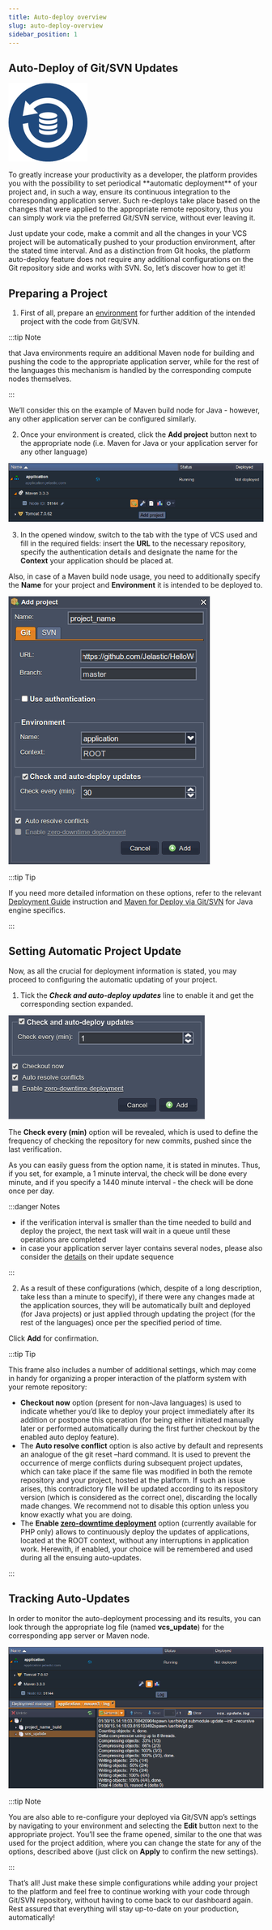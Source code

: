 ```yaml
---
title: Auto-deploy overview
slug: auto-deploy-overview
sidebar_position: 1
---
```


## Auto-Deploy of Git/SVN Updates

<div style={{
    display: 'grid',
    gridTemplateColumns: '0.23fr 1fr',
    gap: '10px'
}}>
<div>

![Locale Dropdown](./img/Auto-DeployOverview/1continuous-inegration-icon.png)

</div>

<div>
  To greatly increase your productivity as a developer, the platform provides you with the possibility to set periodical **automatic deployment** of your project and, in such a way, ensure its continuous integration to the corresponding application server. Such re-deploys take place based on the changes that were applied to the appropriate remote repository, thus you can simply work via the preferred Git/SVN service, without ever leaving it.
</div>

</div>

Just update your code, make a commit and all the changes in your VCS project will be automatically pushed to your production environment, after the stated time interval. And as a distinction from Git hooks, the platform auto-deploy feature does not require any additional configurations on the Git repository side and works with SVN. So, let’s discover how to get it!

## Preparing a Project

1. First of all, prepare an [environment](/docs/EnvironmentManagement/Setting%20Up%20Environment) for further addition of the intended project with the code from Git/SVN.

:::tip Note

that Java environments require an additional Maven node for building and pushing the code to the appropriate application server, while for the rest of the languages this mechanism is handled by the corresponding compute nodes themselves.

:::

We’ll consider this on the example of Maven build node for Java - however, any other application server can be configured similarly.

2. Once your environment is created, click the **Add project** button next to the appropriate node (i.e. Maven for Java or your application server for any other language)

<div style={{
    display:'flex',
    justifyContent: 'center',
    margin: '0 0 1rem 0'
}}>

![Locale Dropdown](./img/Auto-DeployOverview/2dashb.png)

</div>

3. In the opened window, switch to the tab with the type of VCS used and fill in the required fields: insert the **URL** to the necessary repository, specify the authentication details and designate the name for the **Context** your application should be placed at.

Also, in case of a Maven build node usage, you need to additionally specify the **Name** for your project and **Environment** it is intended to be deployed to.

<div style={{
    display:'flex',
    justifyContent: 'center',
    margin: '0 0 1rem 0'
}}>

![Locale Dropdown](./img/Auto-DeployOverview/3add.png)

</div>

:::tip Tip

If you need more detailed information on these options, refer to the relevant [Deployment Guide](/docs/Deployment/Deployment%20Guide) instruction and [Maven for Deploy via Git/SVN](/docs/Java/Build%20Node/Java%20VCS%20Deployment%20with%20Maven) for Java engine specifics.

:::

## Setting Automatic Project Update

Now, as all the crucial for deployment information is stated, you may proceed to configuring the automatic updating of your project.

1. Tick the **_Check and auto-deploy updates_** line to enable it and get the corresponding section expanded.

<div style={{
    display:'flex',
    justifyContent: 'center',
    margin: '0 0 1rem 0'
}}>

![Locale Dropdown](./img/Auto-DeployOverview/3.5autodeploy.png)

</div>

The **Check every (min)** option will be revealed, which is used to define the frequency of checking the repository for new commits, pushed since the last verification.

As you can easily guess from the option name, it is stated in minutes. Thus, if you set, for example, a 1 minute interval, the check will be done every minute, and if you specify a 1440 minute interval - the check will be done once per day.

:::danger Notes

- if the verification interval is smaller than the time needed to build and deploy the project, the next task will wait in a queue until these operations are completed
- in case your application server layer contains several nodes, please also consider the [details](/docs/Deployment/Git%20&%20SVN%20Auto-Deploy/Auto-Deploy%20for%20Multiple%20Containers) on their update sequence

:::

2. As a result of these configurations (which, despite of a long description, take less than a minute to specify), if there were any changes made at the application sources, they will be automatically built and deployed (for Java projects) or just applied through updating the project (for the rest of the languages) once per the specified period of time.

Click **Add** for confirmation.

:::tip Tip

This frame also includes a number of additional settings, which may come in handy for organizing a proper interaction of the platform system with your remote repository:

- **Checkout now** option (present for non-Java languages) is used to indicate whether you’d like to deploy your project immediately after its addition or postpone this operation (for being either initiated manually later or performed automatically during the first further checkout by the enabled auto deploy feature).
- The **Auto resolve conflict** option is also active by default and represents an analogue of the git reset –hard command. It is used to prevent the occurrence of merge conflicts during subsequent project updates, which can take place if the same file was modified in both the remote repository and your project, hosted at the platform. If such an issue arises, this contradictory file will be updated according to its repository version (which is considered as the correct one), discarding the locally made changes. We recommend not to disable this option unless you know exactly what you are doing.
- The **Enable [zero-downtime deployment](/docs/PHP/ZDT%20Deployment%20for%20PHP)** option (currently available for PHP only) allows to continuously deploy the updates of applications, located at the ROOT context, without any interruptions in application work. Herewith, if enabled, your choice will be remembered and used during all the ensuing auto-updates.

:::

## Tracking Auto-Updates

In order to monitor the auto-deployment processing and its results, you can look through the appropriate log file (named **vcs_update**) for the corresponding app server or Maven node.

<div style={{
    display:'flex',
    justifyContent: 'center',
    margin: '0 0 1rem 0'
}}>

![Locale Dropdown](./img/Auto-DeployOverview/4log.png)

</div>

:::tip Note

You are also able to re-configure your deployed via Git/SVN app’s settings by navigating to your environment and selecting the **Edit** button next to the appropriate project. You’ll see the frame opened, similar to the one that was used for the project addition, where you can change the state for any of the options, described above (just click on **Apply** to confirm the new settings).

:::

That’s all! Just make these simple configurations while adding your project to the platform and feel free to continue working with your code through Git/SVN repository, without having to come back to our dashboard again. Rest assured that everything will stay up-to-date on your production, automatically!
